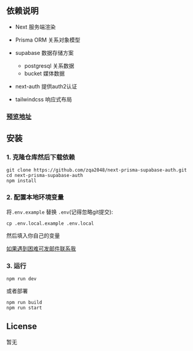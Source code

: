 
## 依赖说明
* Next 服务端渲染
* Prisma ORM 关系对象模型
* supabase 数据存储方案 
  * postgresql 关系数据
  * bucket 媒体数据

* next-auth 提供auth2认证
* tailwindcss 响应式布局

### [预览地址](http://qiankun.design)


## 安装

### 1. 克隆仓库然后下载依赖

```
git clone https://github.com/zqa2048/next-prisma-supabase-auth.git
cd next-prisma-supabase-auth
npm install
```

### 2. 配置本地环境变量

 将`.env.example` 替换 `.env`(记得忽略git提交):

```
cp .env.local.example .env.local
```
然后填入你自己的变量 

[如果遇到困难可发邮件联系我](mailto:2603682659@qq.com/)

### 3. 运行



```
npm run dev
```

或者部署

```
npm run build
npm run start
```


## License
暂无
